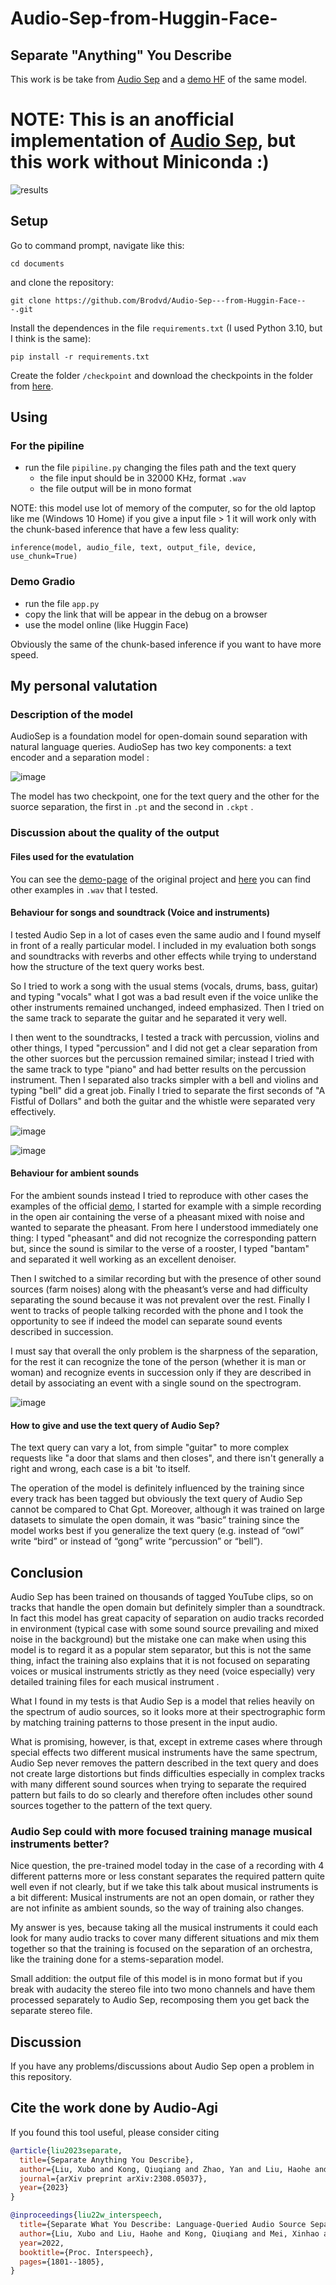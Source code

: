 # Audio-Sep-from-Huggin-Face-
## Separate "Anything" You Describe
This work is be take from [Audio Sep](https://github.com/Audio-AGI/AudioSep) and a [demo HF](https://huggingface.co/spaces/Suniilkumaar/AudioSep) of the same model.
# NOTE: This is an anofficial implementation of [Audio Sep](https://github.com/Audio-AGI/AudioSep), but this work without Miniconda :)

![results](https://github.com/user-attachments/assets/b4b82f04-8cbe-4ddb-a45e-3cdcba4d74a3)

## Setup
Go to command prompt, navigate like this:
```shell
cd documents
```
and clone the repository:
```shell
git clone https://github.com/Brodvd/Audio-Sep---from-Huggin-Face---.git
```
Install the dependences in the file `requirements.txt`  (I used Python 3.10, but I think is the same):
```shell
pip install -r requirements.txt 
```

Create the folder `/checkpoint` and download the checkpoints in the folder from [here](https://huggingface.co/spaces/BroDvd/AudioSep/tree/main/checkpoint).
## Using
### For the pipiline
* run the file  `pipiline.py`  changing the files path and the text query
  * the file input should be in 32000 KHz, format  `.wav`
  * the file output will be in mono format

NOTE: this model use lot of memory of the computer, so for the old laptop like me (Windows 10 Home) if you give a input file > 1 it will work only with the chunk-based inference that have a few less quality:

```shell
inference(model, audio_file, text, output_file, device, use_chunk=True)
```

### Demo Gradio
* run the file  `app.py`
* copy the link that will be appear in the debug on a browser
* use the model online (like Huggin Face)

Obviously the same of the chunk-based inference if you want to have more speed.
## My personal valutation
### Description of the model
AudioSep is a foundation model for open-domain sound separation with natural language queries. AudioSep has two key components: a text encoder and a separation model :

![image](https://github.com/user-attachments/assets/f383bf96-5c91-4fd7-9e2e-4be340eb5f47)

The model has two checkpoint, one for the text query and the other for the suorce separation, the first in  `.pt` and the second in  `.ckpt` .
### Discussion about the quality of the output
#### Files used for the evatulation 
You can see the [demo-page](https://audio-agi.github.io/Separate-Anything-You-Describe/) of the original project and [here](https://github.com/Brodvd/Audio-Sep---from-HF---/tree/Exemples-.wav/examples/My%20examples) you can find other examples in  `.wav`  that I tested.
#### Behaviour for songs and soundtrack (Voice and instruments)
I tested Audio Sep in a lot of cases even the same audio and I found myself in front of a really particular model. I included in my evaluation both songs and soundtracks with reverbs and other effects while trying to understand how the structure of the text query works best. 

So I tried to work a song with the usual stems (vocals, drums, bass, guitar) and typing "vocals" what I got was a bad result even if the voice unlike the other instruments remained unchanged, indeed emphasized. Then I tried on the same track to separate the guitar and he separated it very well. 

I then went to the soundtracks, I tested a track with percussion, violins and other things, I typed "percussion" and I did not get a clear separation from the other suorces but the percussion remained similar; instead I tried with the same track to type "piano" and had better results on the percussion instrument. 
Then I separated also tracks simpler with a bell and violins and typing "bell" did a great job. 
Finally I tried to separate the first seconds of "A Fistful of Dollars" and both the guitar and the whistle were separated very effectively.

![image](https://github.com/user-attachments/assets/95d9abae-df97-4bbf-9512-39d3cf41220f)

![image](https://github.com/user-attachments/assets/dac570b8-a9db-433d-aa68-2fb0506b9457)


#### Behaviour for ambient sounds
For the ambient sounds instead I tried to reproduce with other cases the examples of the official [demo](https://audio-agi.github.io/Separate-Anything-You-Describe/), I started for example with a simple recording in the open air containing the verse of a pheasant mixed with noise and wanted to separate the pheasant. From here I understood immediately one thing: I typed "pheasant" and did not recognize the corresponding pattern but, since the sound is similar to the verse of a rooster, I typed "bantam" and separated it well working as an excellent denoiser.

Then I switched to a similar recording but with the presence of other sound sources (farm noises) along with the pheasant’s verse and had difficulty separating the sound because it was not prevalent over the rest. Finally I went to tracks of people talking recorded with the phone and I took the opportunity to see if indeed the model can separate sound events described in succession.

I must say that overall the only problem is the sharpness of the separation, for the rest it can recognize the tone of the person (whether it is man or woman) and recognize events in succession only if they are described in detail by associating an event with a single sound on the spectrogram.

![image](https://github.com/user-attachments/assets/0a56c3dc-de00-4ac7-99ca-8698627dd704)

#### How to give and use the text query of Audio Sep?
The text query can vary a lot, from simple "guitar" to more complex requests like "a door that slams and then closes", and there isn't generally a right and wrong, each case is a bit 'to itself. 

The operation of the model is definitely influenced by the training since every track has been tagged but obviously the text query of Audio Sep cannot be compared to Chat Gpt.
Moreover, although it was trained on large datasets to simulate the open domain, it was “basic” training since the model works best if you generalize the text query (e.g. instead of “owl” write “bird” or instead of “gong” write “percussion” or “bell”).

## Conclusion
Audio Sep has been trained on thousands of tagged YouTube clips, so on tracks that handle the open domain but definitely simpler than a soundtrack. In fact this model has great capacity of separation on audio tracks recorded in environment (typical case with some sound source prevailing and mixed noise in the background) but the mistake one can make when using this model is to regard it as a popular stem separator, but this is not the same thing, infact the training also explains that it is not focused on separating voices or musical instruments strictly as they need (voice especially) very detailed training files for each musical instrument .

What I found in my tests is that Audio Sep is a model that relies heavily on the spectrum of audio sources, so it looks more at their spectrographic form by matching training patterns to those present in the input audio. 

What is promising, however, is that, except in extreme cases where through special effects two different musical instruments have the same spectrum, Audio Sep never removes the pattern described in the text query and does not create large distortions but finds difficulties especially in complex tracks with many different sound sources when trying to separate the required pattern but fails to do so clearly and therefore often includes other sound sources together to the pattern of the text query.

### Audio Sep could with more focused training manage musical instruments better?
Nice question, the pre-trained model today in the case of a recording with 4 different patterns more or less constant separates the required pattern quite well even if not clearly, but if we take this talk about musical instruments is a bit different: Musical instruments are not an open domain, or rather they are not infinite as ambient sounds, so the way of training also changes.

 My answer is yes, because taking all the musical instruments it could each look for many audio tracks to cover many different situations and mix them together so that the training is focused on the separation of an orchestra, like the training done for a stems-separation model.
 
Small addition: the output file of this model is in mono format but if you break with audacity the stereo file into two mono channels and have them processed separately to Audio Sep, recomposing them you get back the separate stereo file.

## Discussion
If you have any problems/discussions about Audio Sep open a problem in this repository.

## Cite the work done by Audio-Agi

If you found this tool useful, please consider citing
```bibtex
@article{liu2023separate,
  title={Separate Anything You Describe},
  author={Liu, Xubo and Kong, Qiuqiang and Zhao, Yan and Liu, Haohe and Yuan, Yi, and Liu, Yuzhuo, and Xia, Rui and Wang, Yuxuan, and Plumbley, Mark D and Wang, Wenwu},
  journal={arXiv preprint arXiv:2308.05037},
  year={2023}
}
```
```bibtex
@inproceedings{liu22w_interspeech,
  title={Separate What You Describe: Language-Queried Audio Source Separation},
  author={Liu, Xubo and Liu, Haohe and Kong, Qiuqiang and Mei, Xinhao and Zhao, Jinzheng and Huang, Qiushi, and Plumbley, Mark D and Wang, Wenwu},
  year=2022,
  booktitle={Proc. Interspeech},
  pages={1801--1805},
}
```




